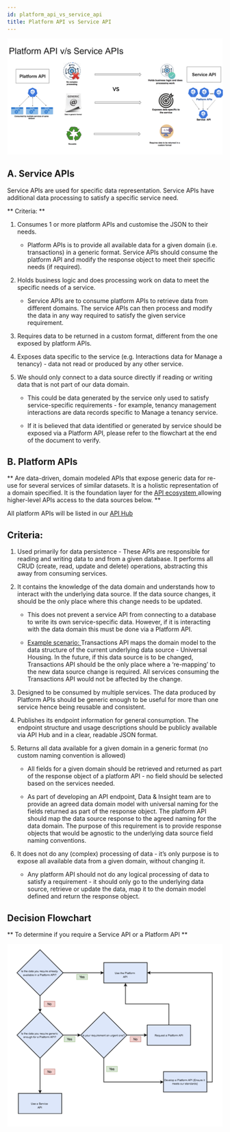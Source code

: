 ```yaml
---
id: platform_api_vs_service_api
title: Platform API vs Service API
---
```



![Platform API vs Service API comparison](./doc-images/platformapi.png)


## A. Service APIs  

 Service APIs are used for specific data representation. Service APIs have additional data processing to satisfy a specific service need.

** Criteria: **

1. Consumes 1 or more platform APIs and customise the JSON to their needs.

   * Platform APIs is to provide all available data for a given domain (i.e. transactions) in a generic format. Service APIs should consume the platform API and modify the response object to meet their specific needs (if required).

2. Holds business logic and does processing work on data to meet the specific needs of a service.

   * Service APIs are to consume platform APIs to retrieve data from different domains. The service APIs can then process and modify the data in any way required to satisfy the given service requirement.

3. Requires data to be returned in a custom format, different from the one exposed by platform APIs.

4. Exposes data specific to the service (e.g. Interactions data for Manage a tenancy) - data not read or produced by any other service.

5. We should only connect to a data source directly if reading or writing data that is not part of our data domain.

   * This could be data generated by the service only used to satisfy service-specific requirements - for example, tenancy management interactions are data records specific to Manage a tenancy service.

   * If it is believed that data identified or generated by service should be exposed via a Platform API, please refer to the flowchart at the end of the document to verify.

##  B. Platform APIs

**  Are data-driven, domain modeled APIs that expose generic data for re-use for several services of similar datasets. It is a holistic representation of a domain specified. It is the foundation layer for the <u> API ecosystem </u> allowing higher-level APIs access to the data sources below. **

All platform APIs will be listed in our [API Hub](https://developer.api.hackney.gov.uk/)

## Criteria:

1. Used primarily for data persistence - These APIs are responsible for reading and writing data to and from a given database.  It performs all CRUD (create, read, update and delete) operations, abstracting this away from consuming services.

2. It contains the knowledge of the data domain and understands how to interact with the underlying data source.  If the data source changes, it should be the only place where this change needs to be updated.
   * This does not prevent a service API from connecting to a database to write its own service-specific data.  However, if it is interacting with the data domain this must be done via a Platform API.

   * <u> Example scenario: </u> Transactions API maps the domain model to the data structure of the current underlying data source - Universal Housing. In the future, if this data source is to be changed, Transactions API should be the only place where a ‘re-mapping’ to the new data source change is required. All services consuming the Transactions API would not be affected by the change.

3. Designed to be consumed by multiple services.  The data produced by Platform APIs should be generic enough to be useful for more than one service hence being reusable and consistent.

4. Publishes its endpoint information for general consumption.  The endpoint structure and usage descriptions should be publicly available via API Hub and in a clear, readable JSON format.

5. Returns all data available for a given domain in a generic format (no custom naming convention is allowed)
   * All fields for a given domain should be retrieved and returned as part of the response object of a platform API - no field should be selected based on the services needed.

   * As part of developing an API endpoint, Data & Insight team are to provide an agreed data domain model with universal naming for the fields returned as part of the response object. The platform API should map the data source response to the agreed naming for the data domain. The purpose of this requirement is to provide response objects that would be agnostic to the underlying data source field naming conventions.  

6. It does not do any (complex) processing of data - it’s only purpose is to expose all available data from a given domain, without changing it.

     * Any platform API should not do any logical processing of data to satisfy a requirement - it should only go to the underlying data source, retrieve or update the data, map it to the domain model defined and return the response object.

##   Decision Flowchart

** To determine if you require a Service API or a Platform API **

![Decision flowchart](./doc-images/decision_flowchart.png)
